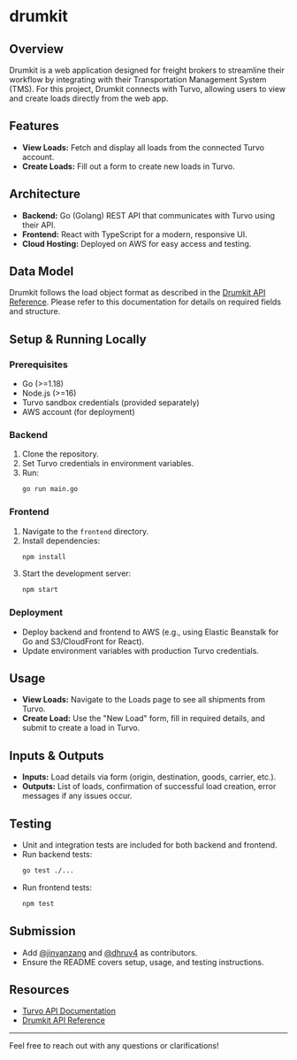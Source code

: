 # drumkit
## Overview

Drumkit is a web application designed for freight brokers to streamline their workflow by integrating with their Transportation Management System (TMS). For this project, Drumkit connects with Turvo, allowing users to view and create loads directly from the web app.

## Features

- **View Loads:** Fetch and display all loads from the connected Turvo account.
- **Create Loads:** Fill out a form to create new loads in Turvo.

## Architecture

- **Backend:** Go (Golang) REST API that communicates with Turvo using their API.
- **Frontend:** React with TypeScript for a modern, responsive UI.
- **Cloud Hosting:** Deployed on AWS for easy access and testing.

## Data Model

Drumkit follows the load object format as described in the [Drumkit API Reference](https://drumkit.readme.io/reference/post_integrations-webhooks-loads). Please refer to this documentation for details on required fields and structure.

## Setup & Running Locally

### Prerequisites

- Go (>=1.18)
- Node.js (>=16)
- Turvo sandbox credentials (provided separately)
- AWS account (for deployment)

### Backend

1. Clone the repository.
2. Set Turvo credentials in environment variables.
3. Run:
    ```bash
    go run main.go
    ```

### Frontend

1. Navigate to the `frontend` directory.
2. Install dependencies:
    ```bash
    npm install
    ```
3. Start the development server:
    ```bash
    npm start
    ```

### Deployment

- Deploy backend and frontend to AWS (e.g., using Elastic Beanstalk for Go and S3/CloudFront for React).
- Update environment variables with production Turvo credentials.

## Usage

- **View Loads:** Navigate to the Loads page to see all shipments from Turvo.
- **Create Load:** Use the "New Load" form, fill in required details, and submit to create a load in Turvo.

## Inputs & Outputs

- **Inputs:** Load details via form (origin, destination, goods, carrier, etc.).
- **Outputs:** List of loads, confirmation of successful load creation, error messages if any issues occur.

## Testing

- Unit and integration tests are included for both backend and frontend.
- Run backend tests:
  ```bash
  go test ./...
  ```
- Run frontend tests:
  ```bash
  npm test
  ```

## Submission

- Add [@jinyanzang](https://github.com/jinyanzang) and [@dhruv4](https://github.com/dhruv4) as contributors.
- Ensure the README covers setup, usage, and testing instructions.

## Resources

- [Turvo API Documentation](https://app.turvo.com/lobby/documentation#tag/Shipments)
- [Drumkit API Reference](https://drumkit.readme.io/reference/post_integrations-webhooks-loads)

---

Feel free to reach out with any questions or clarifications!